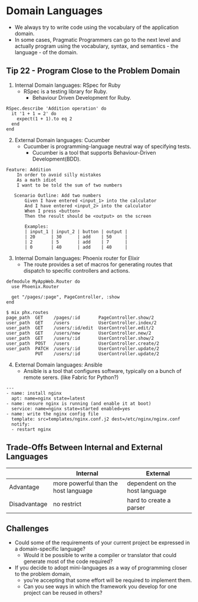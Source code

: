 # Domain Languages

- We always try to write code using the vocabulary of the application domain.
- In some cases, Pragmatic Programmers can go to the next level and actually program using the vocabulary, syntax, and semantics - the language - of the domain.

## Tip 22 - Program Close to the Problem Domain
1. Internal Domain languages: RSpec for Ruby
   - RSpec is a testing library for Ruby.
     - Behaviour Driven Development for Ruby. 
```
RSpec.describe 'Addition operation' do
  it '1 + 1 = 2' do
    expect(1 + 1).to eq 2
  end
end
```
2. External Domain languages: Cucumber
   - Cucumber is programming-language neutral way of specifying tests.
      - Cucumber is a tool that supports Behaviour-Driven Development(BDD).
```
Feature: Addition
    In order to avoid silly mistakes
    As a math idiot
    I want to be told the sum of two numbers

   Scenario Outline: Add two numbers
       Given I have entered <input_1> into the calculator
       And I have entered <input_2> into the calculator
       When I press <button>
       Then the result should be <output> on the screen
   
       Examples:
       | input_1 | input_2 | button | output |
       | 20      | 30      | add    | 50     |
       | 2       | 5       | add    | 7      |
       | 0       | 40      | add    | 40     |   
```
3. Internal Domain languages: Phoenix router for Elixir
   - The route provides a set of macros for generating routes that dispatch to specific controllers and actions.
```
defmodule MyAppWeb.Router do
  use Phoenix.Router

  get "/pages/:page", PageController, :show
end
```
```
$ mix phx.routes
page_path  GET    /pages/:id       PageController.show/2
user_path  GET    /users           UserController.index/2
user_path  GET    /users/:id/edit  UserController.edit/2
user_path  GET    /users/new       UserController.new/2
user_path  GET    /users/:id       UserController.show/2
user_path  POST   /users           UserController.create/2
user_path  PATCH  /users/:id       UserController.update/2
           PUT    /users/:id       UserController.update/2
```
4. External Domain languages: Ansible
   - Ansible is a tool that configures software, typically on a bunch of remote serers. (like Fabric for Python?)
```
---   
- name: install nginx
  apt: name=nginx state=latest
- name: ensure nginx is running (and enable it at boot)
  service: name=nginx state=started enabled=yes
- name: write the nginx config file
  template: src=templates/nginx.conf.j2 dest=/etc/nginx/nginx.conf
  notify:
  - restart nginx
```

## Trade-Offs Between Internal and External Languages
|              | Internal                             | External                       | 
|--------------|--------------------------------------|--------------------------------|
| Advantage    | more powerful than the host language | dependent on the host language |
| Disadvantage | no restrict                          | hard to create a parser        |

## Challenges
- Could some of the requirements of your current project be expressed in a domain-specific language? 
  - Would it be possible to write a compiler or translator that could generate most of the code required?
- If you decide to adopt mini-languages as a way of programming closer to the problem domain, 
  - you’re accepting that some effort will be required to implement them. 
  - Can you see ways in which the framework you develop for one project can be reused in others?